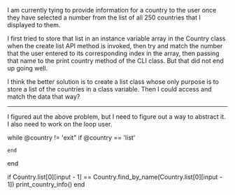 I am currently tying to provide information for a country to the user once they have selected a number from the list of all 250 countries that I displayed to them.

I first tried to store that list in an instance variable array in the Country class when the create list API method is invoked, then try and match the number that the user entered to its corresponding index in the array, then passing that name to the print country method of the CLI class. But that did not end up going well. 

I think the better solution is to create a list class whose only purpose is to store a list of the countries in a class variable. Then I could access and match the data that way?


--------------------------------------------------------------------------------------------

I figured aut the above problem, but I need to figure out a way to abstract it. I also need to work on the loop user.

while @country != 'exit"
    if @country == 'list'

    end 
end 

if Country.list[0][input - 1] == Country.find_by_name(Country.list[0][input - 1])
 print_country_info()
end 